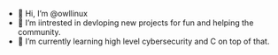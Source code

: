 - 👋 Hi, I’m @owllinux 
- 👀 I’m iintrested in devloping new projects for fun and helping the community. 
- 🌱 I’m currently learning high level cybersecurity and C on top of that.

<!---
owllinux/owllinux is a ✨ special ✨ repository because its `README.md` (this file) appears on your GitHub profile.
You can click the Preview link to take a look at your changes.
--->
